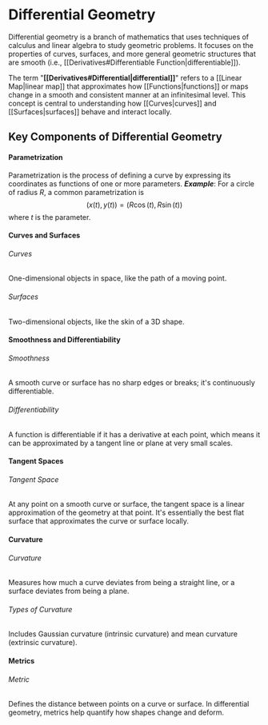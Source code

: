 # Differential Geometry
Differential geometry is a branch of mathematics that uses techniques of calculus and linear algebra to study geometric problems. 
	It focuses on the properties of curves, surfaces, and more general geometric structures that are smooth (i.e., [[Derivatives#Differentiable Function|differentiable]]).

The term "**[[Derivatives#Differential|differential]]**" refers to a [[Linear Map|linear map]] that approximates how [[Functions|functions]] or maps change in a smooth and consistent manner at an infinitesimal level.
	This concept is central to understanding how [[Curves|curves]] and [[Surfaces|surfaces]] behave and interact locally.

## Key Components of Differential Geometry
#### Parametrization
Parametrization is the process of defining a curve by expressing its coordinates as functions of one or more parameters.
	***Example***: For a circle of radius $R$, a common parametrization is 
	$$(x(t), y(t)) = (R \cos(t), R \sin(t))$$
	where $t$ is the parameter.
#### Curves and Surfaces
###### Curves
One-dimensional objects in space, like the path of a moving point.
###### Surfaces
Two-dimensional objects, like the skin of a 3D shape.
#### Smoothness and Differentiability
###### Smoothness
A smooth curve or surface has no sharp edges or breaks; it's continuously differentiable.
###### Differentiability
A function is differentiable if it has a derivative at each point, which means it can be approximated by a tangent line or plane at very small scales.
#### Tangent Spaces
###### Tangent Space
At any point on a smooth curve or surface, the tangent space is a linear approximation of the geometry at that point. It's essentially the best flat surface that approximates the curve or surface locally.
#### Curvature
###### Curvature
Measures how much a curve deviates from being a straight line, or a surface deviates from being a plane.
###### Types of Curvature
Includes Gaussian curvature (intrinsic curvature) and mean curvature (extrinsic curvature).
#### Metrics
###### Metric
Defines the distance between points on a curve or surface. In differential geometry, metrics help quantify how shapes change and deform.